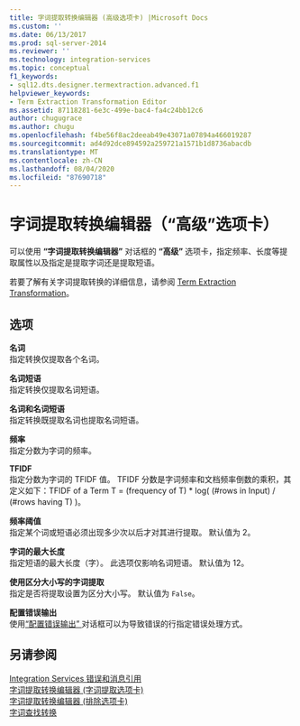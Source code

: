 ```yaml
---
title: 字词提取转换编辑器 (高级选项卡) |Microsoft Docs
ms.custom: ''
ms.date: 06/13/2017
ms.prod: sql-server-2014
ms.reviewer: ''
ms.technology: integration-services
ms.topic: conceptual
f1_keywords:
- sql12.dts.designer.termextraction.advanced.f1
helpviewer_keywords:
- Term Extraction Transformation Editor
ms.assetid: 87118281-6e3c-499e-bac4-fa4c24bb12c6
author: chugugrace
ms.author: chugu
ms.openlocfilehash: f4be56f8ac2deeab49e43071a07894a466019287
ms.sourcegitcommit: ad4d92dce894592a259721a1571b1d8736abacdb
ms.translationtype: MT
ms.contentlocale: zh-CN
ms.lasthandoff: 08/04/2020
ms.locfileid: "87690718"
---
```

# <a name="term-extraction-transformation-editor-advanced-tab"></a>字词提取转换编辑器（“高级”选项卡）
  可以使用 **“字词提取转换编辑器”** 对话框的 **“高级”** 选项卡，指定频率、长度等提取属性以及指定是提取字词还是提取短语。  
  
 若要了解有关字词提取转换的详细信息，请参阅 [Term Extraction Transformation](data-flow/transformations/term-extraction-transformation.md)。  
  
## <a name="options"></a>选项  
 **名词**  
 指定转换仅提取各个名词。  
  
 **名词短语**  
 指定转换仅提取名词短语。  
  
 **名词和名词短语**  
 指定转换既提取名词也提取名词短语。  
  
 **频率**  
 指定分数为字词的频率。  
  
 **TFIDF**  
 指定分数为字词的 TFIDF 值。 TFIDF 分数是字词频率和文档频率倒数的乘积，其定义如下：TFIDF of a Term T = (frequency of T) * log( (#rows in Input) / (#rows having T) )。  
  
 **频率阈值**  
 指定某个词或短语必须出现多少次以后才对其进行提取。 默认值为 2。  
  
 **字词的最大长度**  
 指定短语的最大长度（字）。 此选项仅影响名词短语。 默认值为 12。  
  
 **使用区分大小写的字词提取**  
 指定是否将提取设置为区分大小写。 默认值为 `False`。  
  
 **配置错误输出**  
 使用[“配置错误输出” ](../../2014/integration-services/configure-error-output.md) 对话框可以为导致错误的行指定错误处理方式。  
  
## <a name="see-also"></a>另请参阅  
 [Integration Services 错误和消息引用](../../2014/integration-services/integration-services-error-and-message-reference.md)   
 [字词提取转换编辑器 &#40;字词提取选项卡&#41;](../../2014/integration-services/term-extraction-transformation-editor-term-extraction-tab.md)   
 [字词提取转换编辑器 &#40;排除选项卡&#41;](../../2014/integration-services/term-extraction-transformation-editor-exclusion-tab.md)   
 [字词查找转换](data-flow/transformations/lookup-transformation.md)  
  
  
